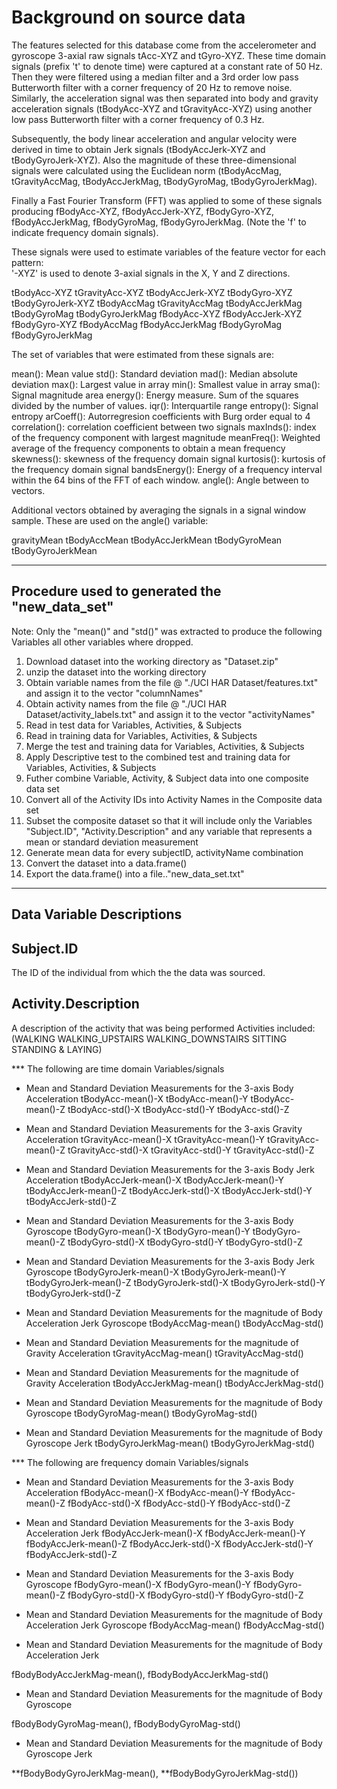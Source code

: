 

Background on source data
==========================

The features selected for this database come from the accelerometer and gyroscope 3-axial raw signals tAcc-XYZ and tGyro-XYZ. These time domain signals (prefix 't' to denote time) were captured at a constant rate of 50 Hz. Then they were filtered using a median filter and a 3rd order low pass Butterworth filter with a corner frequency of 20 Hz to remove noise. Similarly, the acceleration signal was then separated into body and gravity acceleration signals (tBodyAcc-XYZ and tGravityAcc-XYZ) using another low pass Butterworth filter with a corner frequency of 0.3 Hz. 

Subsequently, the body linear acceleration and angular velocity were derived in time to obtain Jerk signals (tBodyAccJerk-XYZ and tBodyGyroJerk-XYZ). Also the magnitude of these three-dimensional signals were calculated using the Euclidean norm (tBodyAccMag, tGravityAccMag, tBodyAccJerkMag, tBodyGyroMag, tBodyGyroJerkMag). 

Finally a Fast Fourier Transform (FFT) was applied to some of these signals producing fBodyAcc-XYZ, fBodyAccJerk-XYZ, fBodyGyro-XYZ, fBodyAccJerkMag, fBodyGyroMag, fBodyGyroJerkMag. (Note the 'f' to indicate frequency domain signals). 

These signals were used to estimate variables of the feature vector for each pattern:  
'-XYZ' is used to denote 3-axial signals in the X, Y and Z directions.

tBodyAcc-XYZ
tGravityAcc-XYZ
tBodyAccJerk-XYZ
tBodyGyro-XYZ
tBodyGyroJerk-XYZ
tBodyAccMag
tGravityAccMag
tBodyAccJerkMag
tBodyGyroMag
tBodyGyroJerkMag
fBodyAcc-XYZ
fBodyAccJerk-XYZ
fBodyGyro-XYZ
fBodyAccMag
fBodyAccJerkMag
fBodyGyroMag
fBodyGyroJerkMag

The set of variables that were estimated from these signals are: 

mean(): Mean value
std(): Standard deviation
mad(): Median absolute deviation 
max(): Largest value in array
min(): Smallest value in array
sma(): Signal magnitude area
energy(): Energy measure. Sum of the squares divided by the number of values. 
iqr(): Interquartile range 
entropy(): Signal entropy
arCoeff(): Autorregresion coefficients with Burg order equal to 4
correlation(): correlation coefficient between two signals
maxInds(): index of the frequency component with largest magnitude
meanFreq(): Weighted average of the frequency components to obtain a mean frequency
skewness(): skewness of the frequency domain signal 
kurtosis(): kurtosis of the frequency domain signal 
bandsEnergy(): Energy of a frequency interval within the 64 bins of the FFT of each window.
angle(): Angle between to vectors.

Additional vectors obtained by averaging the signals in a signal window sample. These are used on the angle() variable:

gravityMean
tBodyAccMean
tBodyAccJerkMean
tBodyGyroMean
tBodyGyroJerkMean

-----------------------------------------------------------------------------------------------------------------------

Procedure used to generated the "new_data_set"
-------------------------------------------------
Note: Only the "mean()" and "std()" was extracted to produce the following Variables all other variables where dropped.

1. Download dataset into the working directory as "Dataset.zip"
2. unzip the dataset into the working directory
3. Obtain variable names from the file @ "./UCI HAR Dataset/features.txt" and assign it to the vector "columnNames"
4. Obtain activity names from the file @ "./UCI HAR Dataset/activity_labels.txt" and assign it to the vector "activityNames"
5. Read in test data for Variables, Activities, & Subjects
6. Read in training data for Variables, Activities, & Subjects
7. Merge the test and training data for Variables, Activities, & Subjects
8. Apply Descriptive test to the combined test and training data for Variables, Activities, & Subjects
9. Futher combine Variable, Activity, & Subject data into one composite data set
10. Convert all of the Activity IDs into Activity Names in the Composite data set
11. Subset the composite dataset so that it will include only the Variables "Subject.ID", "Activity.Description" and any variable that represents a mean or standard deviation measurement
12. Generate mean data for every subjectID, activityName combination
13. Convert the dataset into a data.frame()
14. Export the data.frame() into a file.."new_data_set.txt"


-----------------------------------------------------------------------------------------------------------------------



Data Variable Descriptions
---------------------------

Subject.ID
----------
The ID of the individual from which the the data was sourced.


Activity.Description
--------------------
A description of the activity that was being performed
Activities included: (WALKING WALKING_UPSTAIRS WALKING_DOWNSTAIRS SITTING STANDING & LAYING)


*** The following are time domain Variables/signals

* Mean and Standard Deviation Measurements for the 3-axis Body Acceleration
tBodyAcc-mean()-X
tBodyAcc-mean()-Y
tBodyAcc-mean()-Z
tBodyAcc-std()-X
tBodyAcc-std()-Y
tBodyAcc-std()-Z
                        
* Mean and Standard Deviation Measurements for the 3-axis Gravity Acceleration
tGravityAcc-mean()-X
tGravityAcc-mean()-Y
tGravityAcc-mean()-Z
tGravityAcc-std()-X
tGravityAcc-std()-Y
tGravityAcc-std()-Z

* Mean and Standard Deviation Measurements for the 3-axis Body Jerk Acceleration
tBodyAccJerk-mean()-X
tBodyAccJerk-mean()-Y
tBodyAccJerk-mean()-Z
tBodyAccJerk-std()-X
tBodyAccJerk-std()-Y
tBodyAccJerk-std()-Z

* Mean and Standard Deviation Measurements for the 3-axis Body Gyroscope
tBodyGyro-mean()-X
tBodyGyro-mean()-Y
tBodyGyro-mean()-Z
tBodyGyro-std()-X
tBodyGyro-std()-Y
tBodyGyro-std()-Z

* Mean and Standard Deviation Measurements for the 3-axis Body Jerk Gyroscope
tBodyGyroJerk-mean()-X
tBodyGyroJerk-mean()-Y
tBodyGyroJerk-mean()-Z
tBodyGyroJerk-std()-X
tBodyGyroJerk-std()-Y
tBodyGyroJerk-std()-Z

* Mean and Standard Deviation Measurements for the magnitude of Body Acceleration Jerk Gyroscope
tBodyAccMag-mean()
tBodyAccMag-std()

* Mean and Standard Deviation Measurements for the magnitude of Gravity Acceleration
tGravityAccMag-mean()
tGravityAccMag-std()

* Mean and Standard Deviation Measurements for the magnitude of Gravity Acceleration
tBodyAccJerkMag-mean()
tBodyAccJerkMag-std()

* Mean and Standard Deviation Measurements for the magnitude of Body Gyroscope
tBodyGyroMag-mean()
tBodyGyroMag-std()

* Mean and Standard Deviation Measurements for the magnitude of Body Gyroscope Jerk
tBodyGyroJerkMag-mean()
tBodyGyroJerkMag-std()

*** The following are frequency domain Variables/signals

* Mean and Standard Deviation Measurements for the 3-axis Body Acceleration
fBodyAcc-mean()-X
fBodyAcc-mean()-Y
fBodyAcc-mean()-Z
fBodyAcc-std()-X
fBodyAcc-std()-Y 
fBodyAcc-std()-Z

* Mean and Standard Deviation Measurements for the 3-axis Body Acceleration Jerk
fBodyAccJerk-mean()-X
fBodyAccJerk-mean()-Y
fBodyAccJerk-mean()-Z
fBodyAccJerk-std()-X
fBodyAccJerk-std()-Y
fBodyAccJerk-std()-Z

* Mean and Standard Deviation Measurements for the 3-axis Body Gyroscope
fBodyGyro-mean()-X
fBodyGyro-mean()-Y
fBodyGyro-mean()-Z
fBodyGyro-std()-X
fBodyGyro-std()-Y
fBodyGyro-std()-Z

* Mean and Standard Deviation Measurements for the magnitude of Body Acceleration Jerk Gyroscope
fBodyAccMag-mean()
fBodyAccMag-std()

* Mean and Standard Deviation Measurements for the magnitude of Body Acceleration Jerk

fBodyBodyAccJerkMag-mean(),
fBodyBodyAccJerkMag-std()

* Mean and Standard Deviation Measurements for the magnitude of Body Gyroscope

fBodyBodyGyroMag-mean(),
fBodyBodyGyroMag-std()

* Mean and Standard Deviation Measurements for the magnitude of Body Gyroscope Jerk

**fBodyBodyGyroJerkMag-mean(),
**fBodyBodyGyroJerkMag-std())
